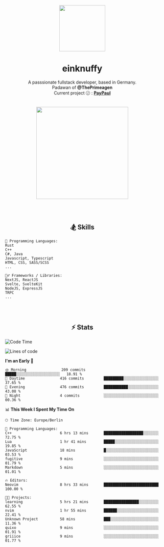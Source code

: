 <p align="center">
   <br />
   <a href="https://github.com/einKnuffy" target="_blank"><img width="150px" src="https://avatars.githubusercontent.com/u/66639485?s=400&u=fc9b6f7cbddb6dfbb93dc63483f7fc7aee75ac2e&v=4" /></a>
   <h1 align="center"><b>einknuffy</b></h1>
   <p align="center">A passsionate fullstack developer, based in Germany. <br/>
   Padawan of <b>@ThePrimeagen</b> <br/>
   Current project 🕜 : <b><a href="https://github.com/einKnuffy/paypaul">PayPaul</a></b><br/><br/>
      
   <p align="center">
      <img src="https://lanyard.cnrad.dev/api/675737917200662539" alt="" width="300px" /></p>
   </p>
</p>

<br/><br/>

<p align="center">
     <h2 align="center"><b>🏂 Skills</b></h2>
      <p align="center">
<!-- <p align="center"><b>That's it. Thanks for reading my profile 🤓</b></p>
<p align="center">
<img align="center" width="150px" src="https://i.kym-cdn.com/entries/icons/facebook/000/016/546/hidethepainharold.jpg" /></p><br/><br/> -->

```text
💬 Programming Languages:
Rust
C++
C#, Java
Javascript, Typescript
HTML, CSS, SASS/SCSS
...

🤹‍♂️ Frameworks / Libraries:
NextJS, ReactJS
Svelte, SvelteKit
NodeJS, ExpressJS
TRPC
...
```
</p>
</p>

<br/><br/>

<p align="center">
    <h2 align="center"><b>⚡ Stats</b></h2>
    <p align="center">

<!--START_SECTION:waka-->
![Code Time](http://img.shields.io/badge/Code%20Time-17%20hrs%2011%20mins-blue)

![Lines of code](https://img.shields.io/badge/From%20Hello%20World%20I%27ve%20Written-8.1%20million%20lines%20of%20code-blue)

**I'm an Early 🐤** 

```text
🌞 Morning                209 commits         █████░░░░░░░░░░░░░░░░░░░░   18.91 % 
🌆 Daytime                416 commits         █████████░░░░░░░░░░░░░░░░   37.65 % 
🌃 Evening                476 commits         ███████████░░░░░░░░░░░░░░   43.08 % 
🌙 Night                  4 commits           ░░░░░░░░░░░░░░░░░░░░░░░░░   00.36 % 
```


📊 **This Week I Spent My Time On** 

```text
🕑︎ Time Zone: Europe/Berlin

💬 Programming Languages: 
C++                      6 hrs 13 mins       ██████████████████░░░░░░░   72.75 % 
Lua                      1 hr 41 mins        █████░░░░░░░░░░░░░░░░░░░░   19.85 % 
JavaScript               18 mins             █░░░░░░░░░░░░░░░░░░░░░░░░   03.53 % 
fugitive                 9 mins              ░░░░░░░░░░░░░░░░░░░░░░░░░   01.79 % 
Markdown                 5 mins              ░░░░░░░░░░░░░░░░░░░░░░░░░   01.01 % 

🔥 Editors: 
Neovim                   8 hrs 33 mins       █████████████████████████   100.00 % 

🐱‍💻 Projects: 
learning                 5 hrs 21 mins       ████████████████░░░░░░░░░   62.55 % 
nvim                     1 hr 55 mins        ██████░░░░░░░░░░░░░░░░░░░   22.41 % 
Unknown Project          58 mins             ███░░░░░░░░░░░░░░░░░░░░░░   11.36 % 
quixo                    9 mins              ░░░░░░░░░░░░░░░░░░░░░░░░░   01.91 % 
griiice                  9 mins              ░░░░░░░░░░░░░░░░░░░░░░░░░   01.77 % 
```


<!--END_SECTION:waka-->

   </p>
</p>

<br/>
